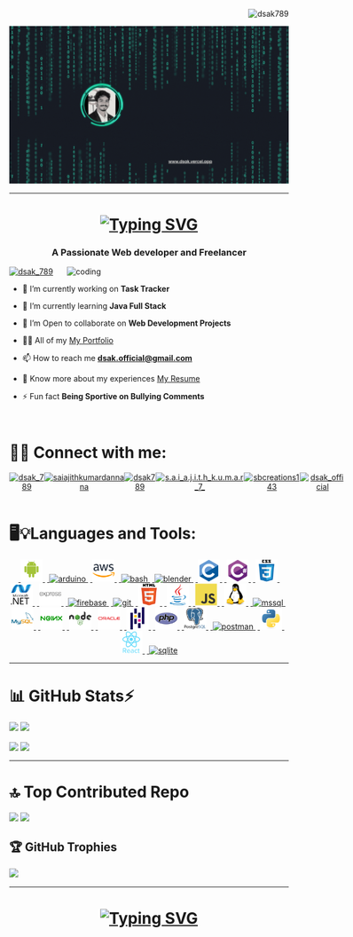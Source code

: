 ﻿<p align="right"> <img src="https://komarev.com/ghpvc/?username=dsak789&label=Profile%20views&color=brightgreen&style=plastic&abbreviated=true&label=PROFILE+VIEWS" alt="dsak789" /> </p>


![](https://github.com/dsak789/dsak789/blob/main/Green%20Gaming%20Channel%20YouTube%20Channel%20Art.gif)
<!-- ![](https://github.com/dsak789/dsak789/blob/main/Black%20%26%20White%20Modern%20Personal%20Branding%20Youtube%20Banner.gif) -->
<hr>
<h1 align="center"><a href="https://git.io/typing-svg"><img src="https://readme-typing-svg.demolab.com?font=Fira+Code&weight=400&size=30&duration=4000&pause=500&color=B4CED4&center=true&vCenter=true&random=false&width=537&lines=Hello👋🏻+Developer's👨🏻‍💻+;I'm+Sai+Ajith+Kumar+Dannana+;Welcome+to+my+GitHub+Profile" alt="Typing SVG" /></a></h1>
<h3 align="center">A Passionate Web developer and Freelancer</h3>


<!-- <img align="right" alt="coding" width="400" src="https://cdn.dribbble.com/users/50886/screenshots/2710024/coding.gif" > -->
<img align="right" alt="coding" width="400" src="https://user-images.githubusercontent.com/55389276/140866485-8fb1c876-9a8f-4d6a-98dc-08c4981eaf70.gif" >

<!-- <p align="left"> <a href="https://github.com/ryo-ma/github-profile-trophy"><img src="https://github-profile-trophy.vercel.app/?username=dsak789" alt="dsak789" /></a> </p> -->

<p align="left"> <a href="https://twitter.com/dsak_789" target="blank"><img src="https://img.shields.io/twitter/follow/dsak_789?logo=twitter&style=for-the-badge" alt="dsak_789" /></a> </p>

- 🔭 I’m currently working on **Task Tracker**

- 🌱 I’m currently learning **Java Full Stack**

- 👯 I’m Open to collaborate on **Web Development Projects**

- 👨‍💻 All of my  [My Portfolio](https://dsak.vercel.app)

- 📫 How to reach me **dsak.official@gmail.com**

- 📄 Know more about my experiences [My Resume](https://www.overleaf.com/read/vnjqssjzkrxj#bde39c)

- ⚡ Fun fact **Being Sportive on Bullying Comments**


<br>

#  🌟🔗 Connect with me:
<div style="display:flex; flex-direction:row; text-align:center; justify-content:space-around">
<a href="https://twitter.com/dsak_789" target="blank"><img align="center" src="https://raw.githubusercontent.com/rahuldkjain/github-profile-readme-generator/master/src/images/icons/Social/twitter.svg" alt="dsak_789" height="30" width="40" /></a>
<a href="https://linkedin.com/in/saiajithkumardannana" target="blank"><img align="center" src="https://raw.githubusercontent.com/rahuldkjain/github-profile-readme-generator/master/src/images/icons/Social/linked-in-alt.svg" alt="saiajithkumardannana" height="30" width="40" /></a>
<a href="https://fb.com/dsak789" target="blank"><img align="center" src="https://raw.githubusercontent.com/rahuldkjain/github-profile-readme-generator/master/src/images/icons/Social/facebook.svg" alt="dsak789" height="30" width="40" /></a>
<a href="https://instagram.com/s.a.i_a.j.i.t.h_k.u.m.a.r_7_" target="blank"><img align="center" src="https://raw.githubusercontent.com/rahuldkjain/github-profile-readme-generator/master/src/images/icons/Social/instagram.svg" alt="s.a.i_a.j.i.t.h_k.u.m.a.r_7_" height="30" width="40" /></a>
<a href="https://www.codechef.com/users/sbcreations143" target="blank"><img align="center" src="https://cdn.jsdelivr.net/npm/simple-icons@3.1.0/icons/codechef.svg" alt="sbcreations143" height="30" width="40" /></a>
<a href="https://www.hackerrank.com/dsak_official" target="blank"><img align="center" src="https://raw.githubusercontent.com/rahuldkjain/github-profile-readme-generator/master/src/images/icons/Social/hackerrank.svg" alt="dsak_official" height="30" width="40" /></a>
</div>

<br>

# 🖥️💡Languages and Tools:
<p align="center"> 
&nbsp<a href="https://developer.android.com" target="_blank" rel="noreferrer"> <img src="https://raw.githubusercontent.com/devicons/devicon/master/icons/android/android-original-wordmark.svg" alt="android" width="40" height="40"/> </a> &nbsp<a href="https://www.arduino.cc/" target="_blank" rel="noreferrer"> <img src="https://cdn.worldvectorlogo.com/logos/arduino-1.svg" alt="arduino" width="40" height="40"/> </a> &nbsp<a href="https://aws.amazon.com" target="_blank" rel="noreferrer"> <img src="https://raw.githubusercontent.com/devicons/devicon/master/icons/amazonwebservices/amazonwebservices-original-wordmark.svg" alt="aws" width="40" height="40"/> </a> &nbsp<a href="https://www.gnu.org/software/bash/" target="_blank" rel="noreferrer"> <img src="https://www.vectorlogo.zone/logos/gnu_bash/gnu_bash-icon.svg" alt="bash" width="40" height="40"/> </a> &nbsp<a href="https://www.blender.org/" target="_blank" rel="noreferrer"> <img src="https://download.blender.org/branding/community/blender_community_badge_white.svg" alt="blender" width="40" height="40"/> </a> &nbsp<a href="https://www.cprogramming.com/" target="_blank" rel="noreferrer"> <img src="https://raw.githubusercontent.com/devicons/devicon/master/icons/c/c-original.svg" alt="c" width="40" height="40"/> </a> &nbsp<a href="https://www.w3schools.com/cs/" target="_blank" rel="noreferrer"> <img src="https://raw.githubusercontent.com/devicons/devicon/master/icons/csharp/csharp-original.svg" alt="csharp" width="40" height="40"/> </a> &nbsp<a href="https://www.w3schools.com/css/" target="_blank" rel="noreferrer"> <img src="https://raw.githubusercontent.com/devicons/devicon/master/icons/css3/css3-original-wordmark.svg" alt="css3" width="40" height="40"/> </a> &nbsp<a href="https://dotnet.microsoft.com/" target="_blank" rel="noreferrer"> <img src="https://raw.githubusercontent.com/devicons/devicon/master/icons/dot-net/dot-net-original-wordmark.svg" alt="dotnet" width="40" height="40"/> </a> &nbsp<a href="https://expressjs.com" target="_blank" rel="noreferrer"> <img src="https://raw.githubusercontent.com/devicons/devicon/master/icons/express/express-original-wordmark.svg" alt="express" width="40" height="40"/> </a> &nbsp<a href="https://firebase.google.com/" target="_blank" rel="noreferrer"> <img src="https://www.vectorlogo.zone/logos/firebase/firebase-icon.svg" alt="firebase" width="40" height="40"/> </a> &nbsp<a href="https://git-scm.com/" target="_blank" rel="noreferrer"> <img src="https://www.vectorlogo.zone/logos/git-scm/git-scm-icon.svg" alt="git" width="40" height="40"/> </a> &nbsp<a href="https://www.w3.org/html/" target="_blank" rel="noreferrer"> <img src="https://raw.githubusercontent.com/devicons/devicon/master/icons/html5/html5-original-wordmark.svg" alt="html5" width="40" height="40"/> </a> &nbsp<a href="https://www.java.com" target="_blank" rel="noreferrer"> <img src="https://raw.githubusercontent.com/devicons/devicon/master/icons/java/java-original.svg" alt="java" width="40" height="40"/> </a> &nbsp<a href="https://developer.mozilla.org/en-US/docs/Web/JavaScript" target="_blank" rel="noreferrer"> <img src="https://raw.githubusercontent.com/devicons/devicon/master/icons/javascript/javascript-original.svg" alt="javascript" width="40" height="40"/> </a> &nbsp<a href="https://www.linux.org/" target="_blank" rel="noreferrer"> <img src="https://raw.githubusercontent.com/devicons/devicon/master/icons/linux/linux-original.svg" alt="linux" width="40" height="40"/> </a> &nbsp<a href="https://www.microsoft.com/en-us/sql-server" target="_blank" rel="noreferrer"> <img src="https://www.svgrepo.com/show/303229/microsoft-sql-server-logo.svg" alt="mssql" width="40" height="40"/> </a> &nbsp<a href="https://www.mysql.com/" target="_blank" rel="noreferrer"> <img src="https://raw.githubusercontent.com/devicons/devicon/master/icons/mysql/mysql-original-wordmark.svg" alt="mysql" width="40" height="40"/> </a> &nbsp<a href="https://www.nginx.com" target="_blank" rel="noreferrer"> <img src="https://raw.githubusercontent.com/devicons/devicon/master/icons/nginx/nginx-original.svg" alt="nginx" width="40" height="40"/> </a> &nbsp<a href="https://nodejs.org" target="_blank" rel="noreferrer"> <img src="https://raw.githubusercontent.com/devicons/devicon/master/icons/nodejs/nodejs-original-wordmark.svg" alt="nodejs" width="40" height="40"/> </a> &nbsp<a href="https://www.oracle.com/" target="_blank" rel="noreferrer"> <img src="https://raw.githubusercontent.com/devicons/devicon/master/icons/oracle/oracle-original.svg" alt="oracle" width="40" height="40"/> </a> &nbsp<a href="https://pandas.pydata.org/" target="_blank" rel="noreferrer"> <img src="https://raw.githubusercontent.com/devicons/devicon/2ae2a900d2f041da66e950e4d48052658d850630/icons/pandas/pandas-original.svg" alt="pandas" width="40" height="40"/> </a> &nbsp<a href="https://www.php.net" target="_blank" rel="noreferrer"> <img src="https://raw.githubusercontent.com/devicons/devicon/master/icons/php/php-original.svg" alt="php" width="40" height="40"/> </a> &nbsp<a href="https://www.postgresql.org" target="_blank" rel="noreferrer"> <img src="https://raw.githubusercontent.com/devicons/devicon/master/icons/postgresql/postgresql-original-wordmark.svg" alt="postgresql" width="40" height="40"/> </a> &nbsp<a href="https://postman.com" target="_blank" rel="noreferrer"> <img src="https://www.vectorlogo.zone/logos/getpostman/getpostman-icon.svg" alt="postman" width="40" height="40"/> </a> &nbsp<a href="https://www.python.org" target="_blank" rel="noreferrer"> <img src="https://raw.githubusercontent.com/devicons/devicon/master/icons/python/python-original.svg" alt="python" width="40" height="40"/> </a> &nbsp<a href="https://reactjs.org/" target="_blank" rel="noreferrer"> <img src="https://raw.githubusercontent.com/devicons/devicon/master/icons/react/react-original-wordmark.svg" alt="react" width="40" height="40"/> </a> &nbsp<a href="https://www.sqlite.org/" target="_blank" rel="noreferrer"> <img src="https://www.vectorlogo.zone/logos/sqlite/sqlite-icon.svg" alt="sqlite" width="40" height="40"/> </a> </p>

<hr>

# 📊 GitHub Stats⚡
![](https://github-readme-stats.vercel.app/api?username=dsak789&theme=dark&hide_border=true&include_all_commits=false&count_private=true&hide=stars&show=prs_merged,prs_merged_percentage&show_icons=true&)
![](https://github-readme-stats.vercel.app/api/top-langs/?username=dsak789&theme=dark&hide_border=true&include_all_commits=false&count_private=true&layout=donut&langs_count=7)<br><br>
<img width="330" height="auto" src="https://cdn.dribbble.com/users/50886/screenshots/2710024/coding.gif">
![](https://github-readme-streak-stats.herokuapp.com/?user=dsak789&theme=dark&hide_border=true)

<hr>

# 🔝 Top Contributed Repo
![](https://github-contributor-stats.vercel.app/api?username=dsak789&limit=5&theme=monokai&combine_all_yearly_contributions=true) 
<img width="330" height="auto" src="https://cdn.dribbble.com/users/1292677/screenshots/6139167/avento.gif">



## 🏆 GitHub Trophies
![](https://github-profile-trophy.vercel.app/?username=dsak789&theme=darkhub&no-frame=true&no-bg=true&margin-w=4)

<!-- [![](https://visitcount.itsvg.in/api?id=dsak789&icon=0&color=1)](https://visitcount.itsvg.in) -->

<hr>
<h1 align="center">
<a href="https://git.io/typing-svg"><img src="https://readme-typing-svg.demolab.com?font=Fira+Code&weight=500&size=30&duration=4000&pause=500&color=B4CED4&center=true&vCenter=true&random=false&width=537&lines=Thankyou🫱🏻‍🫲🏻+Developer's👨🏻‍💻;For+Visiting+my+GitHub+Profile" alt="Typing SVG" /></a></h1>
